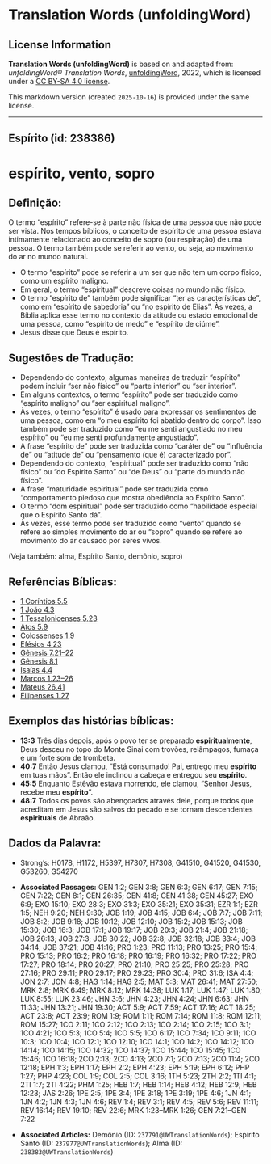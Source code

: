 # Translation Words (unfoldingWord)

## License Information

**Translation Words (unfoldingWord)** is based on and adapted from: _unfoldingWord® Translation Words_, [unfoldingWord](https://unfoldingword.org/utw), 2022, which is licensed under a [CC BY-SA 4.0 license](https://creativecommons.org/licenses/by-sa/4.0/legalcode.en).

This markdown version (created `2025-10-16`) is provided under the same license.



--------------------------------

## Espírito (id: 238386)

espírito, vento, sopro
======================

Definição:
----------

O termo “espírito” refere\-se à parte não física de uma pessoa que não pode ser vista. Nos tempos bíblicos, o conceito de espírito de uma pessoa estava intimamente relacionado ao conceito de sopro (ou respiração) de uma pessoa. O termo também pode se referir ao vento, ou seja, ao movimento do ar no mundo natural.

* O termo “espírito” pode se referir a um ser que não tem um corpo físico, como um espírito maligno.
* Em geral, o termo “espiritual” descreve coisas no mundo não físico.
* O termo “espírito de” também pode significar “ter as características de”, como em “espírito de sabedoria” ou “no espírito de Elias”. Às vezes, a Bíblia aplica esse termo no contexto da atitude ou estado emocional de uma pessoa, como “espírito de medo” e “espírito de ciúme”.
* Jesus disse que Deus é espírito.

Sugestões de Tradução:
----------------------

* Dependendo do contexto, algumas maneiras de traduzir “espírito” podem incluir “ser não físico” ou “parte interior” ou “ser interior”.
* Em alguns contextos, o termo “espírito” pode ser traduzido como “espírito maligno” ou “ser espiritual maligno”.
* Às vezes, o termo “espírito” é usado para expressar os sentimentos de uma pessoa, como em “o meu espírito foi abatido dentro do corpo”. Isso também pode ser traduzido como “eu me senti angustiado no meu espírito” ou “eu me senti profundamente angustiado”.
* A frase “espírito de” pode ser traduzida como “caráter de” ou “influência de” ou “atitude de” ou “pensamento (que é) caracterizado por”.
* Dependendo do contexto, “espiritual” pode ser traduzido como “não físico” ou “do Espírito Santo” ou “de Deus” ou “parte do mundo não físico”.
* A frase “maturidade espiritual” pode ser traduzida como “comportamento piedoso que mostra obediência ao Espírito Santo”.
* O termo “dom espiritual” pode ser traduzido como “habilidade especial que o Espírito Santo dá”.
* Às vezes, esse termo pode ser traduzido como “vento” quando se refere ao simples movimento do ar ou “sopro” quando se refere ao movimento do ar causado por seres vivos.

(Veja também: alma, Espírito Santo, demônio, sopro)

Referências Bíblicas:
---------------------

* [1 Coríntios 5\.5](https://ref.ly/1Cor5:5)
* [1 João 4\.3](https://ref.ly/1John4:3)
* [1 Tessalonicenses 5\.23](https://ref.ly/1Thess5:23)
* [Atos 5\.9](https://ref.ly/Acts5:9)
* [Colossenses 1\.9](https://ref.ly/Col1:9)
* [Efésios 4\.23](https://ref.ly/Eph4:23)
* [Gênesis 7\.21–22](https://ref.ly/Gen7:21-Gen7:22)
* [Gênesis 8\.1](https://ref.ly/Gen8:1)
* [Isaías 4\.4](https://ref.ly/Isa4:4)
* [Marcos 1\.23–26](https://ref.ly/Mark1:23-Mark1:26)
* [Mateus 26\.41](https://ref.ly/Matt26:41)
* [Filipenses 1\.27](https://ref.ly/Phil1:27)

Exemplos das histórias bíblicas:
--------------------------------

* **13:3** Três dias depois, após o povo ter se preparado **espiritualmente**, Deus desceu no topo do Monte Sinai com trovões, relâmpagos, fumaça e um forte som de trombeta.
* **40:7** Então Jesus clamou, “Está consumado! Pai, entrego meu **espírito** em tuas mãos”. Então ele inclinou a cabeça e entregou seu **espírito**.
* **45:5** Enquanto Estêvão estava morrendo, ele clamou, “Senhor Jesus, recebe meu **espírito**”.
* **48:7** Todos os povos são abençoados através dele, porque todos que acreditam em Jesus são salvos do pecado e se tornam descendentes **espirituais** de Abraão.

Dados da Palavra:
-----------------

* Strong’s: H0178, H1172, H5397, H7307, H7308, G41510, G41520, G41530, G53260, G54270

* **Associated Passages:** GEN 1:2; GEN 3:8; GEN 6:3; GEN 6:17; GEN 7:15; GEN 7:22; GEN 8:1; GEN 26:35; GEN 41:8; GEN 41:38; GEN 45:27; EXO 6:9; EXO 15:10; EXO 28:3; EXO 31:3; EXO 35:21; EXO 35:31; EZR 1:1; EZR 1:5; NEH 9:20; NEH 9:30; JOB 1:19; JOB 4:15; JOB 6:4; JOB 7:7; JOB 7:11; JOB 8:2; JOB 9:18; JOB 10:12; JOB 12:10; JOB 15:2; JOB 15:13; JOB 15:30; JOB 16:3; JOB 17:1; JOB 19:17; JOB 20:3; JOB 21:4; JOB 21:18; JOB 26:13; JOB 27:3; JOB 30:22; JOB 32:8; JOB 32:18; JOB 33:4; JOB 34:14; JOB 37:21; JOB 41:16; PRO 1:23; PRO 11:13; PRO 13:25; PRO 15:4; PRO 15:13; PRO 16:2; PRO 16:18; PRO 16:19; PRO 16:32; PRO 17:22; PRO 17:27; PRO 18:14; PRO 20:27; PRO 21:10; PRO 25:25; PRO 25:28; PRO 27:16; PRO 29:11; PRO 29:17; PRO 29:23; PRO 30:4; PRO 31:6; ISA 4:4; JON 2:7; JON 4:8; HAG 1:14; HAG 2:5; MAT 5:3; MAT 26:41; MAT 27:50; MRK 2:8; MRK 6:49; MRK 8:12; MRK 14:38; LUK 1:17; LUK 1:47; LUK 1:80; LUK 8:55; LUK 23:46; JHN 3:6; JHN 4:23; JHN 4:24; JHN 6:63; JHN 11:33; JHN 13:21; JHN 19:30; ACT 5:9; ACT 7:59; ACT 17:16; ACT 18:25; ACT 23:8; ACT 23:9; ROM 1:9; ROM 1:11; ROM 7:14; ROM 11:8; ROM 12:11; ROM 15:27; 1CO 2:11; 1CO 2:12; 1CO 2:13; 1CO 2:14; 1CO 2:15; 1CO 3:1; 1CO 4:21; 1CO 5:3; 1CO 5:4; 1CO 5:5; 1CO 6:17; 1CO 7:34; 1CO 9:11; 1CO 10:3; 1CO 10:4; 1CO 12:1; 1CO 12:10; 1CO 14:1; 1CO 14:2; 1CO 14:12; 1CO 14:14; 1CO 14:15; 1CO 14:32; 1CO 14:37; 1CO 15:44; 1CO 15:45; 1CO 15:46; 1CO 16:18; 2CO 2:13; 2CO 4:13; 2CO 7:1; 2CO 7:13; 2CO 11:4; 2CO 12:18; EPH 1:3; EPH 1:17; EPH 2:2; EPH 4:23; EPH 5:19; EPH 6:12; PHP 1:27; PHP 4:23; COL 1:9; COL 2:5; COL 3:16; 1TH 5:23; 2TH 2:2; 1TI 4:1; 2TI 1:7; 2TI 4:22; PHM 1:25; HEB 1:7; HEB 1:14; HEB 4:12; HEB 12:9; HEB 12:23; JAS 2:26; 1PE 2:5; 1PE 3:4; 1PE 3:18; 1PE 3:19; 1PE 4:6; 1JN 4:1; 1JN 4:2; 1JN 4:3; 1JN 4:6; REV 1:4; REV 3:1; REV 4:5; REV 5:6; REV 11:11; REV 16:14; REV 19:10; REV 22:6; MRK 1:23–MRK 1:26; GEN 7:21–GEN 7:22
* **Associated Articles:** Demônio (ID: `237791@UWTranslationWords`); Espírito Santo (ID: `237977@UWTranslationWords`); Alma (ID: `238383@UWTranslationWords`)

